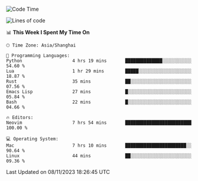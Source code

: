 <!--START_SECTION:waka-->
![Code Time](http://img.shields.io/badge/Code%20Time-1%2C650%20hrs%2035%20mins-blue)

![Lines of code](https://img.shields.io/badge/From%20Hello%20World%20I%27ve%20Written-289.2%20thousand%20lines%20of%20code-blue)

📊 **This Week I Spent My Time On** 

```text
🕑︎ Time Zone: Asia/Shanghai

💬 Programming Languages: 
Python                   4 hrs 19 mins       ██████████████░░░░░░░░░░░   54.60 % 
Lua                      1 hr 29 mins        █████░░░░░░░░░░░░░░░░░░░░   18.87 % 
Rust                     35 mins             ██░░░░░░░░░░░░░░░░░░░░░░░   07.56 % 
Emacs Lisp               27 mins             █░░░░░░░░░░░░░░░░░░░░░░░░   05.84 % 
Bash                     22 mins             █░░░░░░░░░░░░░░░░░░░░░░░░   04.66 % 

🔥 Editors: 
Neovim                   7 hrs 54 mins       █████████████████████████   100.00 % 

💻 Operating System: 
Mac                      7 hrs 10 mins       ███████████████████████░░   90.64 % 
Linux                    44 mins             ██░░░░░░░░░░░░░░░░░░░░░░░   09.36 % 
```


 Last Updated on 08/11/2023 18:26:45 UTC
<!--END_SECTION:waka-->
